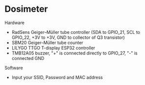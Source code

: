 # Dosimeter
Hardware
* RadSens Geiger–Müller tube controller (SDA to GPIO_21, SCL to GPIO_22, +3V to +3V, GND to collector of Q3 transistor)
* SBM20 Geiger–Müller tube counter
* LILYGO TTGO T-display ESP32 controller
* TMB12A05 buzzer, "+" is connected directly to GPIO_27, "-" is connected GND

Software
* Input your SSID, Password and MAC address
